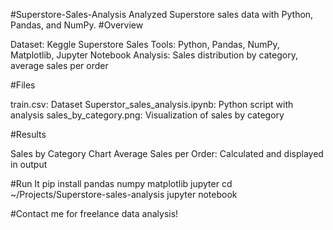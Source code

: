 #Superstore-Sales-Analysis
Analyzed Superstore sales data with Python, Pandas, and NumPy.
#Overview

Dataset: Keggle Superstore Sales
Tools: Python, Pandas, NumPy, Matplotlib, Jupyter Notebook
Analysis: Sales distribution by category, average sales per order

#Files

train.csv: Dataset
Superstor_sales_analysis.ipynb: Python script with analysis
sales_by_category.png: Visualization of sales by category

#Results

Sales by Category Chart
Average Sales per Order: Calculated and displayed in output

#Run It
pip install pandas numpy matplotlib jupyter
cd ~/Projects/Superstore-sales-analysis
jupyter notebook

#Contact me for freelance data analysis!
